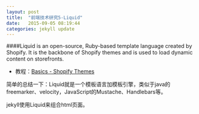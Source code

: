 ```yaml
---
layout: post
title:  "前端技术研究5-Liquid"
date:   2015-09-05 08:19:44
categories: jekyll update
---
```


####Liquid is an open-source, Ruby-based template language created by Shopify. It is the backbone of Shopify themes and is used to load dynamic content on storefronts.

* 教程：[Basics - Shopify Themes](https://docs.shopify.com/themes/liquid-documentation/basics)

简单的总结一下：Liquid就是一个模板语言加模板引擎，类似于java的freemarker、velocity，JavaScript的Mustache、Handlebars等。

jekyll使用Liquid来组合html页面。



